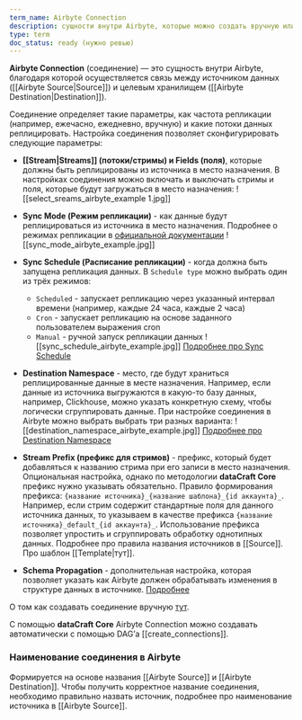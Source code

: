 ```yaml
---
term_name: Airbyte Connection
description: сущности внутри Airbyte, которые можно создать вручную или по API
type: term
doc_status: ready (нужно ревью)
---
```

**Airbyte Connection** (соединение) —  это сущность внутри Airbyte, благодаря которой осуществляется связь между источником данных ([[Airbyte Source|Source]]) и целевым хранилищем ([[Airbyte Destination|Destination]]). 

Соединение определяет такие параметры, как частота репликации (например, ежечасно, ежедневно, вручную) и какие потоки данных реплицировать. Настройка соединения позволяет сконфигурировать следующие параметры:

- **[[Stream|Streams]] (потоки/стримы) и Fields (поля)**, которые должны быть  реплицированы из источника в место назначения. В настройках соединения можно включать и выключать стримы и поля, которые будут загружаться в место назначения:
![[select_sreams_airbyte_example 1.jpg]]

- **Sync Mode (Режим репликации)** -   как данные будут реплицироваться из источника в место назначения. Подробнее о режимах репликации в [официальной документации](https://docs.airbyte.com/using-airbyte/core-concepts/sync-modes/)
![[sync_mode_airbyte_example.jpg]]

-  **Sync Schedule (Расписание репликации)** - когда должна быть запущена репликация данных. В `Schedule type` можно выбрать один из трёх режимов: 
	- `Scheduled` - запускает репликацию через указанный интервал времени (например, каждые 24 часа, каждые 2 часа)
	- `Cron` - запускает репликацию на основе заданного пользователем выражения cron
	- `Manual` - ручной запуск репликации данных
![[sync_schedule_airbyte_example.jpg]]
	[Подробнее про Sync Schedule](https://docs.airbyte.com/using-airbyte/core-concepts/sync-schedules)

- **Destination Namespace** - место, где будут храниться реплицированные данные в месте назначения. Например, если данные из источника выгружаются в какую-то базу данных, например, Clickhouse, можно указать конкретную схему, чтобы логически сгруппировать данные. При настройке соединения в Airbyte можно выбрать выбрать три разных варианта:
![[destination_namespace_airbyte_example.jpg]]
	[Подробнее про Destination Namespace](https://docs.airbyte.com/using-airbyte/core-concepts/namespaces )

- **Stream Prefix (префикс для стримов)** - префикс, который будет добавляться к названию стрима при его записи в место назначения. Опциональная настройка, однако по методологии **dataCraft Core** префикс нужно указывать обязательно. Правило формирования префикса: 
	`{название источника}_{название шаблона}_{id аккаунта}_`. 
	Например, если стрим содержит стандартные поля для данного источника данных, то указываем в качестве префикса `{название источника}_default_{id аккаунта}_`. 
	Использование префикса позволяет упростить и сгруппировать обработку однотипных данных.
	Подробнее про правила названия источников в [[Source]].
	Про шаблон [[Template|тут]].

- **Schema Propagation** - дополнительная настройка, которая позволяет указать как Airbyte должен обрабатывать изменения в структуре данных в источнике. [Подробнее](https://docs.airbyte.com/using-airbyte/schema-change-management)


О том как создавать соединение вручную [тут](https://docs.airbyte.com/using-airbyte/getting-started/set-up-a-connection).

С помощью **dataCraft Core** Airbyte Connection можно создавать автоматически с помощью DAG’а [[create_connections]].

### Наименование соединения в Airbyte 

Формируется на основе названия [[Airbyte Source]] и [[Airbyte Destination]]. Чтобы получить корректное название соединения, необходимо правильно назвать источник, подробнее про наименование источника в [[Airbyte Source]].  
